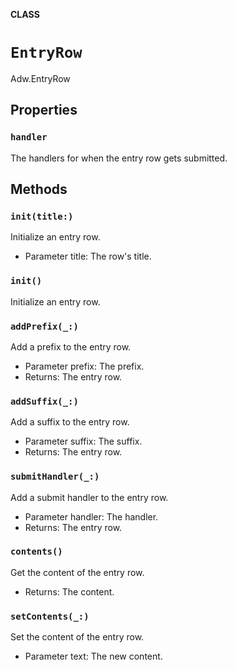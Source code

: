 **CLASS**

# `EntryRow`

Adw.EntryRow

## Properties
### `handler`

The handlers for when the entry row gets submitted.

## Methods
### `init(title:)`

Initialize an entry row.
- Parameter title: The row's title.

### `init()`

Initialize an entry row.

### `addPrefix(_:)`

Add a prefix to the entry row.
- Parameter prefix: The prefix.
- Returns: The entry row.

### `addSuffix(_:)`

Add a suffix to the entry row.
- Parameter suffix: The suffix.
- Returns: The entry row.

### `submitHandler(_:)`

Add a submit handler to the entry row.
- Parameter handler: The handler.
- Returns: The entry row.

### `contents()`

Get the content of the entry row.
- Returns: The content.

### `setContents(_:)`

Set the content of the entry row.
- Parameter text: The new content.
